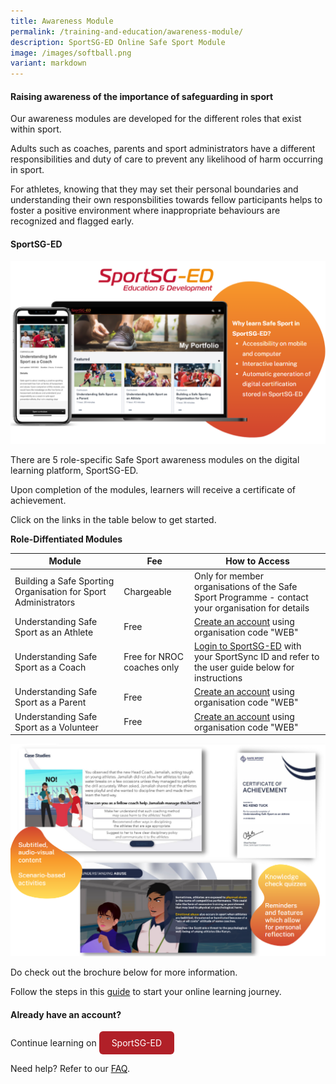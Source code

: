 ```yaml
---
title: Awareness Module
permalink: /training-and-education/awareness-module/
description: SportSG-ED Online Safe Sport Module
image: /images/softball.png
variant: markdown
---
```

#### Raising awareness of the importance of safeguarding in sport

Our awareness modules are developed for the different roles that exist within sport. 

Adults such as coaches, parents and sport administrators have a different responsibilities and duty of care to prevent any likelihood of harm occurring in sport. 

For athletes, knowing that they may set their personal boundaries and understanding their own responsbilities towards fellow participants helps to foster a positive environment where inappropriate behaviours are recognized and flagged early.  


#### SportSG-ED

![](/images/sportsg-ed/sportsged.png)

There are 5 role-specific Safe Sport awareness modules on the digital learning platform, SportSG-ED. 

Upon completion of the modules, learners will receive a certificate of achievement. 

Click on the links in the table below to get started. 


**Role-Diffentiated Modules**



| Module | Fee | How to Access |
| -------- | -------- | -------- |
| Building a Safe Sporting Organisation for Sport Administrators     | Chargeable     | Only for member organisations of the Safe Sport Programme - contact your organisation for details    |
| Understanding Safe Sport as an Athlete     | Free     | [Create an account](https://sportsg-ed.csod.com/selfreg/register.aspx?c=%255e%255e%255eL22Iv55qWgHU%252bNO4TN0Z%252b8Ppzq1f9Yqmcl3PyeQBgP4%253d) using organisation code "WEB"     |
| Understanding Safe Sport as a Coach     | Free for NROC coaches only     | [Login to SportSG-ED](https://sportsg-ed.csod.com/client/sportsg-ed/default.aspx) with your SportSync ID and refer to the user guide below for instructions|
| Understanding Safe Sport as a Parent     | Free     | [Create an account](https://sportsg-ed.csod.com/selfreg/register.aspx?c=%255e%255e%255eL22Iv55qWgHU%252bNO4TN0Z%252b8Ppzq1f9Yqmcl3PyeQBgP4%253d) using organisation code "WEB"     |
| Understanding Safe Sport as a Volunteer     | Free     | [Create an account](https://sportsg-ed.csod.com/selfreg/register.aspx?c=%255e%255e%255eL22Iv55qWgHU%252bNO4TN0Z%252b8Ppzq1f9Yqmcl3PyeQBgP4%253d) using organisation code "WEB"     |






![](/images/sportsg-ed/sportsged2.png)



Do check out the brochure below for more information. 


Follow the steps in this [guide]([guide](/files/Steps_to_Access_Safe_Sport_Module_for_Self_Registered_Users.pdf)/files/Safe%20Sport%20-%20SportSG-ED%20User%20Guide.pdf) to start your online learning journey.

#### Already have an account? 

<style>
  .button {
  display: inline\-block;
  padding: 10px 20px;
  text-align: center;
  text-decoration: none;
  color: #ffffff;
  background-color: #B12028;
  border-radius: 6px;
 }
	</style>

Continue learning on <a style="text-decoration: none; color:#ffffff" class="button" target="_blank" href="https://sportsg-ed.csod.com/client/sportsg-ed/default.aspx">SportSG-ED</a>

Need help? Refer to our [FAQ](https://coachsg.sportsingapore.gov.sg/faq?category=SportSG-ED&amp;page=sub).